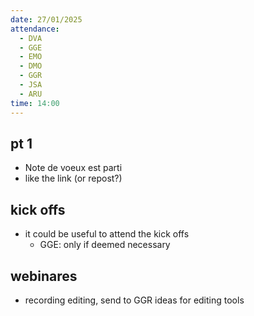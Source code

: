 ```yaml
---
date: 27/01/2025
attendance:
  - DVA
  - GGE
  - EMO
  - DMO
  - GGR
  - JSA
  - ARU
time: 14:00
---
```

## pt 1
- Note de voeux est parti
- like the link (or repost?)

## kick offs
- it could be useful to attend the kick offs
  - GGE: only if deemed necessary

## webinares
- recording editing, send to GGR ideas for editing tools
